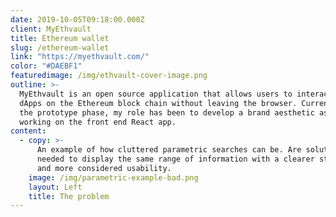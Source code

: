 ```yaml
---
date: 2019-10-05T09:18:00.000Z
client: MyEthvault
title: Ethereum wallet
slug: /ethereum-wallet
link: "https://myethvault.com/"
color: "#DAEBF1"
featuredimage: /img/ethvault-cover-image.png
outline: >-
  MyEthvault is an open source application that allows users to interact with
  dApps on the Ethereum block chain without leaving the browser. Currently in
  the prototype phase, my role has been to develop a brand aesthetic as well as
  working on the front end React app.
content:
  - copy: >-
      An example of how cluttered parametric searches can be. Are solution
      needed to display the same range of information with a clearer structure
      and more considered usability.
    image: /img/parametric-example-bad.png
    layout: Left
    title: The problem
---
```

